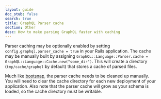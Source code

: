 ```yaml
---
layout: guide
doc_stub: false
search: true
title: GraphQL Parser cache
section: Other
desc: How to make parsing GraphQL faster with caching
---
```


Parser caching may be optionally enabled by setting `config.graphql.parser_cache = true` in your Rails application. The cache may be manually built by assigning `GraphQL::Language::Parser.cache = GraphQL::Language::Cache.new("some_dir")`. This will create a directory (`tmp/cache/graphql` by default) that stores a cache of parsed files.

Much like [bootsnap](https://github.com/Shopify/bootsnap), the parser cache needs to be cleaned up manually. You will need to clear the cache directory for each new deployment of your application. Also note that the parser cache will grow as your schema is loaded, so the cache directory must be writable.
